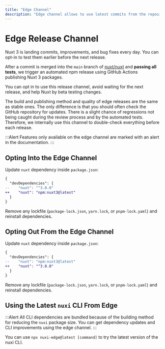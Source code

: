 ```yaml
---
title: "Edge Channel"
description: "Edge channel allows to use latest commits from the repository."
---
```


# Edge Release Channel

Nuxt 3 is landing commits, improvements, and bug fixes every day. You can opt-in to test them earlier before the next release.

After a commit is merged into the `main` branch of [nuxt/nuxt](https://github.com/nuxt/nuxt) and **passing all tests**, we trigger an automated npm release using GitHub Actions publishing Nuxt 3 packages.

You can opt in to use this release channel, avoid waiting for the next release, and help Nuxt by beta testing changes.

The build and publishing method and quality of edge releases are the same as stable ones. The only difference is that you should often check the GitHub repository for updates. There is a slight chance of regressions not being caught during the review process and by the automated tests. Therefore, we internally use this channel to double-check everything before each release.

:::Alert
Features only available on the edge channel are marked with an alert in the documentation.
:::

## Opting Into the Edge Channel

Update `nuxt` dependency inside `package.json`:

```diff [package.json]
{
  "devDependencies": {
--    "nuxt": "^3.0.0"
++    "nuxt": "npm:nuxt3@latest"
  }
}
```

Remove any lockfile (`package-lock.json`, `yarn.lock`, or `pnpm-lock.yaml`) and reinstall dependencies.

## Opting Out From the Edge Channel

Update `nuxt` dependency inside `package.json`:

```diff [package.json]
{
  "devDependencies": {
--    "nuxt": "npm:nuxt3@latest"
++    "nuxt": "^3.0.0"
  }
}
```

Remove any lockfile (`package-lock.json`, `yarn.lock`, or `pnpm-lock.yaml`) and reinstall dependencies.

## Using the Latest `nuxi` CLI From Edge

:::Alert
All CLI dependencies are bundled because of the building method for reducing the `nuxi` package size. You can get dependency updates and CLI improvements using the edge channel.
:::

You can use `npx nuxi-edge@latest [command]` to try the latest version of the nuxi CLI.
